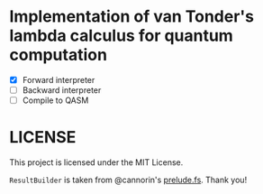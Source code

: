 # Implementation of van Tonder's lambda calculus for quantum computation

- [x] Forward interpreter
- [ ] Backward interpreter
- [ ] Compile to QASM

# LICENSE

This project is licensed under the MIT License.

`ResultBuilder` is taken from @cannorin's [prelude.fs](https://github.com/cannorin/prelude.fs). Thank you!